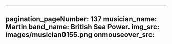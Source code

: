 ------
pagination_pageNumber: 137
musician_name: Martin
band_name: British Sea Power.
img_src: images/musician0155.png
onmouseover_src: 
------
